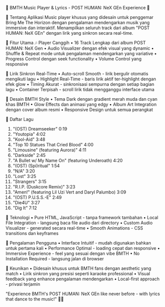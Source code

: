 🎵 BMTH Music Player & Lyrics - POST HUMAN: NeX GEn Experience 🎵

📱 Tentang Aplikasi
Music player khusus yang didesain untuk penggemar Bring Me The Horizon dengan pengalaman mendengarkan musik yang immersive dan interaktif. Menampilkan seluruh track dari album "POST HUMAN: NeX GEn" dengan lirik yang sinkron secara real-time.

🎸 Fitur Utama
🎶 Player Canggih
•	16 Track Lengkap dari album POST HUMAN: NeX Gen
•	Audio Visualizer dengan efek visual yang dynamic
•	Shuffle & Repeat mode untuk pengalaman mendengarkan yang variative
•	Progress Control dengan seek functionality
•	Volume Control yang responsive

📝 Lirik Sinkron Real-Time
•	Auto-scroll Smooth - lirik bergulir otomatis mengikuti lagu
•	Highlight Real-Time - baris lirik aktif ter-highlight dengan efek glow
•	Timing Akurat - sinkronisasi sempurna dengan setiap bagian lagu
•	Container Terpisah - scroll lirik tidak mengganggu interface utama

🎨 Desain BMTH Style
•	Tema Dark dengan gradient merah muda dan cyan khas BMTH
•	Glow Effects dan animasi yang edgy
•	Album Art Integration dengan cover album resmi
•	Responsive Design untuk semua perangkat

🎵 Daftar Lagu
1.	"(OST) Dreamseeker"					                        0:19
2.	"Youtopia"						                              4:02
3.	"Kool-Aid"						                              3:48
4.	"Top 10 Statues That Cried Blood"			              4:00
5.	"Limousine" (featuring Aurora)"				              4:11
6.	"Darkside"					                                2:45
7.	"A Bullet w/ My Name On" (featuring Underoath)	    4:20
8.	"(OST) (Spi)ritual"					                        1:54
9.	"N/A"							                                  3:20
10.	"Lost"							                                3:25
11.	"Strangers"						                              3:15
12.	"R.I.P. (Duskcore Remix)"				                    3:23
13.	"Amen!" (featuring Lil Uzi Vert and Daryl Palumbo)	3:09
14.	"(OST) P.U.S.S.-E"					                        2:49
15.	"Die4U"						                                  3:27
16.	"Dig It"							                              7:12

🔧 Teknologi
•	Pure HTML, JavaScript - tanpa framework tambahan
•	Local File Integration - langsung baca file audio dari directory
•	Custom Audio Visualizer - generated secara real-time
•	Smooth Animations - CSS transitions dan keyframes

🎯 Pengalaman Pengguna
•	Interface Intuitif - mudah digunakan bahkan untuk pertama kali
•	Performance Optimal - loading cepat dan responsive
•	Immersive Experience - feel yang sesuai dengan vibe BMTH
•	No Installation Required - langsung jalan di browser

🌟 Keunikan
•	Didesain khusus untuk BMTH fans dengan aesthetic yang match
•	Lirik sinkron yang presisi seperti karaoke professional
•	Visual feedback yang enhance pengalaman mendengarkan
•	Local-first approach - privasi terjamin

"Experience BMTH's POST HUMAN: NeX GEn like never before - with lyrics that dance to the music!" 🎤🔥
